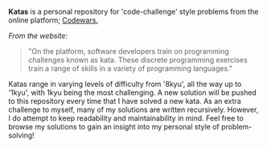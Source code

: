 **Katas**
is a personal repository for 'code-challenge' style problems from the online platform;
[Codewars.](https://www.codewars.com)

*From the website:* 
>"On the platform, software developers train on programming challenges known as kata. These discrete programming exercises train a range of skills in a variety of programming languages."

Katas range in varying levels of difficulty from '8kyu', all the way up to '1kyu', with 1kyu being the most challenging.
A new solution will be pushed to this repository every time that I have solved a new kata. As an extra challenge to myself, many of my solutions are written recursively. However, I do attempt to keep readability and maintainability in mind. Feel free to browse my solutions to gain an insight into my personal style of problem-solving! 